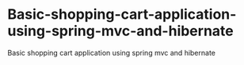 Basic-shopping-cart-application-using-spring-mvc-and-hibernate
==============================================================

Basic shopping cart application using spring mvc and hibernate
